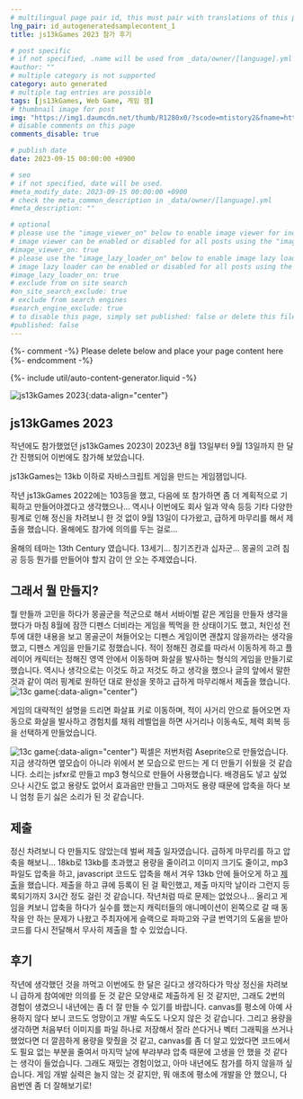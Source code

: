 ```yaml
---
# multilingual page pair id, this must pair with translations of this page. (This name must be unique)
lng_pair: id_autogeneratedsamplecontent_1
title: js13kGames 2023 참가 후기

# post specific
# if not specified, .name will be used from _data/owner/[language].yml
#author: ""
# multiple category is not supported
category: auto generated
# multiple tag entries are possible
tags: [js13kGames, Web Game, 게임 잼]
# thumbnail image for post
img: "https://img1.daumcdn.net/thumb/R1280x0/?scode=mtistory2&fname=https%3A%2F%2Fblog.kakaocdn.net%2Fdn%2Fb6Lhzj%2Fbtst6QtGbKK%2FOKnSEAWDgKwOBCvncbhKK1%2Fimg.png"
# disable comments on this page
comments_disable: true

# publish date
date: 2023-09-15 00:00:00 +0900

# seo
# if not specified, date will be used.
#meta_modify_date: 2023-09-15 00:00:00 +0900
# check the meta_common_description in _data/owner/[language].yml
#meta_description: ""

# optional
# please use the "image_viewer_on" below to enable image viewer for individual pages or posts (_posts/ or [language]/_posts folders).
# image viewer can be enabled or disabled for all posts using the "image_viewer_posts: true" setting in _data/conf/main.yml.
#image_viewer_on: true
# please use the "image_lazy_loader_on" below to enable image lazy loader for individual pages or posts (_posts/ or [language]/_posts folders).
# image lazy loader can be enabled or disabled for all posts using the "image_lazy_loader_posts: true" setting in _data/conf/main.yml.
#image_lazy_loader_on: true
# exclude from on site search
#on_site_search_exclude: true
# exclude from search engines
#search_engine_exclude: true
# to disable this page, simply set published: false or delete this file
#published: false
---
```


{%- comment -%} Please delete below and place your page content here {%- endcomment -%}

{%- include util/auto-content-generator.liquid -%}

<!-- outline-start -->
![js13kGames 2023](https://img1.daumcdn.net/thumb/R1280x0/?scode=mtistory2&fname=https%3A%2F%2Fblog.kakaocdn.net%2Fdn%2Fb6Lhzj%2Fbtst6QtGbKK%2FOKnSEAWDgKwOBCvncbhKK1%2Fimg.png){:data-align="center"}
## js13kGames 2023
작년에도 참가했었던 js13kGames 2023이 2023년 8월 13일부터 9월 13일까지 한 달간 진행되어 이번에도 참가해 보았습니다.

js13kGames는 13kb 이하로 자바스크립트 게임을 만드는 게임잼입니다.

작년 js13kGames 2022에는 103등을 했고, 다음에 또 참가하면 좀 더 계획적으로 기획하고 만들어야겠다고 생각했으나... 역시나 이번에도 회사 일과 약속 등등 기타 다양한 핑계로 인해 정신을 차려보니 한 것 없이 9월 13일이 다가왔고, 급하게 마무리를 해서 제출을 했습니다. 올해에도 참가에 의의를 두는 걸로...

올해의 테마는 13th Century 였습니다. 13세기... 칭기즈칸과 십자군... 몽골의 고려 침공 등등 뭔가를 만들어야 할지 감이 안 오는 주제였습니다.

## 그래서 뭘 만들지?
뭘 만들까 고민을 하다가 몽골군을 적군으로 해서 서바이벌 같은 게임을 만들자 생각을 했다가 마침 8월에 잠깐 디펜스 더비라는 게임을 찍먹을 한 상태이기도 했고, 처인성 전투에 대한 내용을 보고 몽골군이 쳐들어오는 디펜스 게임이면 괜찮지 않을까라는 생각을 했고, 디펜스 게임을 만들기로 정했습니다.
적이 정해진 경로를 따라서 이동하게 하고 플레이어 캐릭터는 정해진 영역 안에서 이동하며 화살을 발사하는 형식의 게임을 만들기로 했습니다. 역시나 생각으로는 이것도 하고 저것도 하고 생각을 했으나 글의 앞에서 말한 것과 같이 여러 핑계로 원하던 대로 완성을 못하고 급하게 마무리해서 제출을 했습니다.
![13c game](https://img1.daumcdn.net/thumb/R1280x0/?scode=mtistory2&fname=https%3A%2F%2Fblog.kakaocdn.net%2Fdn%2FICJ09%2FbtstWKhZSI5%2FoB31cMuuYX7fXxEJdrebN1%2Fimg.png){:data-align="center"}


게임의 대략적인 설명을 드리면 화살표 키로 이동하며, 적이 사거리 안으로 들어오면 자동으로 화살을 발사하고 경험치를 채워 레벨업을 하면 사거리나 이동속도, 체력 회복 등을 선택하게 만들었습니다.

![13c game](https://img1.daumcdn.net/thumb/R1280x0/?scode=mtistory2&fname=https%3A%2F%2Fblog.kakaocdn.net%2Fdn%2FxNa3C%2FbtstX99lEZm%2FhVkOerPuItokfGK8cEJCFk%2Fimg.png){:data-align="center"}
픽셀은 저번처럼 Aseprite으로 만들었습니다. 지금 생각하면 옆모습이 아니라 위에서 본 모습으로 만드는 게 더 만들기 쉬웠을 것 같습니다. 소리는 jsfxr로 만들고 mp3 형식으로 만들어 사용했습니다. 배경음도 넣고 싶었으나 시간도 없고 용량도 없어서 효과음만 만들고 그마저도 용량 때문에 압축을 하다 보니 엄청 듣기 싫은 소리가 된 것 같습니다.

## 제출
정신 차려보니 다 만들지도 않았는데 벌써 제출 일자였습니다. 급하게 마무리를 하고 압축을 해보니... 18kb로 13kb를 초과했고 용량을 줄이려고 이미지 크기도 줄이고, mp3 파일도 압축을 하고, javascript 코드도 압축을 해서 겨우 13kb 안에 들어오게 하고 [제출](https://js13kgames.com/entries/13c-defense-)을 했습니다.
제출을 하고 큐에 등록이 된 걸 확인했고, 제출 마지막 날이라 그런지 등록되기까지 3시간 정도 걸린 것 같습니다. 작년처럼 따로 문제는 없었으나... 올리고 게임을 켜보니 압축을 하다가 실수를 했는지 캐릭터들의 애니메이션이 왼쪽으로 갈 때 동작을 안 하는 문제가 나왔고 주최자에게 슬랙으로 파파고와 구글 번역기의 도움을 받아 코드를 다시 전달해서 무사히 제출을 할 수 있었습니다.

## 후기
작년에 생각했던 것을 까먹고 이번에도 한 달은 길다고 생각하다가 막상 정신을 차려보니 급하게 참여에만 의의를 둔 것 같은 모양새로 제출하게 된 것 같지만, 그래도 2번의 경험이 생겼으니 내년에는 좀 더 잘 만들 수 있기를 바랍니다. canvas를 평소에 아예 사용하지 않다 보니 코드도 엉망이고 개발 속도도 나오지 않은 것 같습니다.
그리고 용량을 생각하면 처음부터 이미지를 파일 하나로 저장해서 잘라 쓴다거나 벡터 그래픽을 쓰거나 했었다면 더 깔끔하게 용량을 맞췄을 것 같고, canvas를 좀 더 알고 있었다면 코드에서도 필요 없는 부분을 줄여서 마지막 날에 부랴부랴 압축 때문에 고생을 안 했을 것 같다는 생각이 들었습니다. 그래도 재밌는 경험이었고, 아마 내년에도 참가를 하지 않을까 싶습니다.
게임 개발 실력은 늘지 않는 것 같지만, 뭐 애초에 평소에 개발을 안 했으니, 다음번엔 좀 더 잘해보기로!
<!-- outline-end -->
